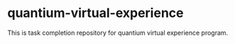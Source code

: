# quantium-virtual-experience
This is task completion repository for quantium virtual experience program.
